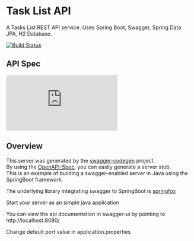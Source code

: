# Task List API
A Tasks List REST API service. Uses Spring Boot, Swagger, Spring Data JPA, H2 Database.

[![Build Status](https://travis-ci.org/paucls/task_list_api-spring_boot.svg?branch=master)](https://travis-ci.org/paucls/task_list_api-spring_boot)

## API Spec
<!---
[![swagger-api validator-badge](http://online.swagger.io/validator?url=https://raw.githubusercontent.com/paucls/task_list_api-spring_boot/master/api-desing/task-list-api-swagger-definition.yaml)](./api-desing/task-list-api-swagger-definition.yaml)
-->
[![swagger-api validator-badge](http://dgrechka.net/swagger_validator_content_type_proxy.php?url=https://raw.githubusercontent.com/paucls/task_list_api-spring_boot/master/api-design/task-list-api-swagger-definition.yaml)](./api-design/task-list-api-swagger-definition.yaml)

## Overview  
This server was generated by the [swagger-codegen](https://github.com/swagger-api/swagger-codegen) project.  
By using the [OpenAPI-Spec](https://github.com/swagger-api/swagger-core), you can easily generate a server stub.  
This is an example of building a swagger-enabled server in Java using the SpringBoot framework.  

The underlying library integrating swagger to SpringBoot is [springfox](https://github.com/springfox/springfox)  

Start your server as an simple java application  

You can view the api documentation in swagger-ui by pointing to  
http://localhost:8080/  

Change default port value in application.properties